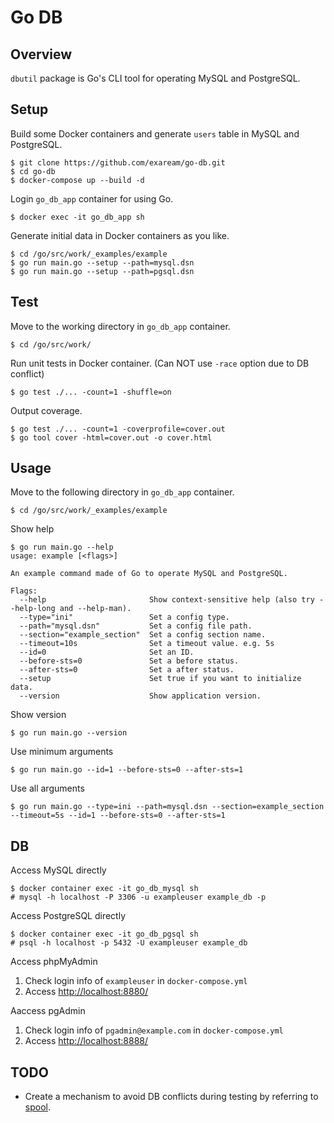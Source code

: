 # Go DB

## Overview
`dbutil` package is Go's CLI tool for operating MySQL and PostgreSQL.

## Setup
Build some Docker containers and generate `users` table in MySQL and PostgreSQL.
```shell
$ git clone https://github.com/exaream/go-db.git
$ cd go-db
$ docker-compose up --build -d
```
Login `go_db_app` container for using Go.
```shell
$ docker exec -it go_db_app sh
```
Generate initial data in Docker containers as you like.
```shell
$ cd /go/src/work/_examples/example
$ go run main.go --setup --path=mysql.dsn
$ go run main.go --setup --path=pgsql.dsn
```

## Test
Move to the working directory in `go_db_app` container.
```shell
$ cd /go/src/work/
```
Run unit tests in Docker container.
(Can NOT use `-race` option due to DB conflict)
```shell
$ go test ./... -count=1 -shuffle=on
```
Output coverage.
```shell
$ go test ./... -count=1 -coverprofile=cover.out
$ go tool cover -html=cover.out -o cover.html
```

## Usage
Move to the following directory in `go_db_app` container.
```shell
$ cd /go/src/work/_examples/example
```
Show help
```shell
$ go run main.go --help
usage: example [<flags>]

An example command made of Go to operate MySQL and PostgreSQL.

Flags:
  --help                       Show context-sensitive help (also try --help-long and --help-man).
  --type="ini"                 Set a config type.
  --path="mysql.dsn"           Set a config file path.
  --section="example_section"  Set a config section name.
  --timeout=10s                Set a timeout value. e.g. 5s
  --id=0                       Set an ID.
  --before-sts=0               Set a before status.
  --after-sts=0                Set a after status.
  --setup                      Set true if you want to initialize data.
  --version                    Show application version.

```

Show version
```shell
$ go run main.go --version
```

Use minimum arguments
```shell
$ go run main.go --id=1 --before-sts=0 --after-sts=1
```

Use all arguments
```shell
$ go run main.go --type=ini --path=mysql.dsn --section=example_section --timeout=5s --id=1 --before-sts=0 --after-sts=1
```

## DB

Access MySQL directly
```shell
$ docker container exec -it go_db_mysql sh
# mysql -h localhost -P 3306 -u exampleuser example_db -p
```

Access PostgreSQL directly
```shell
$ docker container exec -it go_db_pgsql sh
# psql -h localhost -p 5432 -U exampleuser example_db
```

Access phpMyAdmin
1. Check login info of `exampleuser` in `docker-compose.yml`
2. Access [http://localhost:8880/](http://localhost:8880/)

Aaccess pgAdmin
1. Check login info of `pgadmin@example.com` in `docker-compose.yml`
2. Access [http://localhost:8888/](http://localhost:8888/)

## TODO
* Create a mechanism to avoid DB conflicts during testing by referring to [spool](https://github.com/cloudspannerecosystem/spool).

